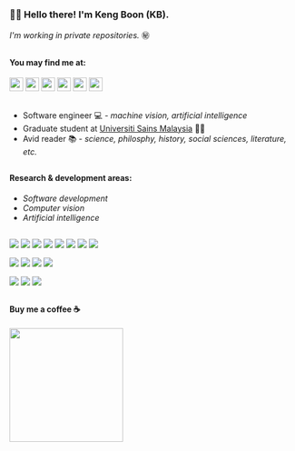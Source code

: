 ### 👋😎 Hello there! I'm Keng Boon (KB).
*I'm working in private repositories.* ㊙️
##
#### You may find me at:
<a href="https://www.linkedin.com/in/kengboon" target="_blank"><img src="https://img.shields.io/badge/LinkedIn-0077B5?style=for-the-badge&logo=linkedin&logoColor=white" height="24"/></a> <a href="https://github.com/kengboon"><img src="https://img.shields.io/badge/GitHub-100000?style=for-the-badge&logo=github&logoColor=white" height="24"/></a> <a href="https://huggingface.co/kengboon" target="_blank"><img src="https://img.shields.io/badge/Hugging%20Face-EA9F00?style=for-the-badge" height="24"/></a> <a href="https://orcid.org/0000-0001-8128-1948" target="_blank"><img src="https://img.shields.io/badge/ORCID-A6CE39?style=for-the-badge&logo=ORCID&logoColor=white" height="24"/></a> <a href="https://scholar.google.com/citations?user=hHucHjMAAAAJ" target="_blank"><img src="https://img.shields.io/badge/Google%20Scholar-4285F4?style=for-the-badge&logo=google-scholar&logoColor=white" height="24"/></a> <a href="https://ko-fi.com/woolf42" target="_blank"><img src="https://img.shields.io/badge/Ko--fi-F16061?style=for-the-badge&logo=ko-fi&logoColor=white" height="24"/></a>
##
- Software engineer 💻 - *machine vision, artificial intelligence*
- Graduate student at [Universiti Sains Malaysia](https://cs.usm.my) 👨‍🎓
- Avid reader 📚 - *science, philosphy, history, social sciences, literature, etc.*

##
#### Research & development areas:
- *Software development*
- *Computer vision*
- *Artificial intelligence*

##
<img src="https://img.shields.io/badge/-Python-black.svg?logo=python&logoColor=3776ab"/> <img src="https://img.shields.io/badge/-C%23-black.svg?logo=c-sharp&logoColor=239120"/> <img src="https://img.shields.io/badge/-C%2b%2b-black.svg?logo=c%2b%2b&logoColor=00599C"/> <img src="https://img.shields.io/badge/-JavaScript-black.svg?logo=Javascript&logoColor=f7df10"/> <img src="https://img.shields.io/badge/-PyTorch-black.svg?logo=pytorch&logoColor=EE4C2C"/> <img src="https://img.shields.io/badge/-OpenCV-black.svg?logo=opencv&logoColor=00F200"/> <img src="https://img.shields.io/badge/-FastAPI-black.svg?logo=FastAPI&logoColor=009688"/>  <img src="https://img.shields.io/badge/-Gymnasium-black.svg?logo=openaigym&logoColor=0081a3"/>

<img src="https://img.shields.io/badge/-Visual%20Studio-black.svg?logo=visual-studio&logoColor=5C2D91"/> <img src="https://img.shields.io/badge/-Visual%20Studio%20Code-black.svg?logo=visual-studio-code&logoColor=007ACC"/> <img src="https://img.shields.io/badge/-Git-black.svg?logo=git&logoColor=F05032"/> <a href="https://github.com/kengboon"><img src="https://img.shields.io/badge/-GitHub-black.svg?logo=github"/></a> 

<a href="https://orcid.org/0000-0001-8128-1948" target="_blank"><img src="https://img.shields.io/badge/-ORCID-black.svg?logo=ORCID&logoColor=A6CE39"/></a> <a href="https://scholar.google.com/citations?user=hHucHjMAAAAJ" target="_blank"><img src="https://img.shields.io/badge/-Google%20Scholar-black.svg?logo=google-scholar&logoColor=4285F4"/></a> <img src="https://img.shields.io/badge/-Overleaf-black.svg?logo=overleaf&logoColor=47A141"/>

## 
#### Buy me a coffee ☕
<a href="https://ko-fi.com/woolf42" target="_blank"><img src="https://user-images.githubusercontent.com/5046671/197377067-ce6016ae-6368-47b6-a4eb-903eb7b0af9c.png" width="200" alt=""/></a>
